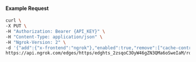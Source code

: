 <!-- Code generated for API Clients. DO NOT EDIT. -->

#### Example Request

```bash
curl \
-X PUT \
-H "Authorization: Bearer {API_KEY}" \
-H "Content-Type: application/json" \
-H "Ngrok-Version: 2" \
-d '{"add":{"x-frontend":"ngrok"},"enabled":true,"remove":["cache-control"]}' \
https://api.ngrok.com/edges/https/edghts_2zsqoC3OyW46gZN3QMa6oSweIaM/routes/edghtsrt_2zsqoFis9JPiY3fkDTmjBtucBie/request_headers
```
